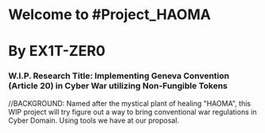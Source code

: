 <h1>Welcome to #Project_HAOMA<h1>
By EX1T-ZER0
<h3>W.I.P. Research Title: Implementing Geneva Convention (Article 20) in Cyber War utilizing Non-Fungible Tokens</h3>

//BACKGROUND:
Named after the mystical plant of healing "HAOMA", this WIP project will try figure out a way to bring conventional war regulations in Cyber Domain.
Using tools we have at our proposal.
